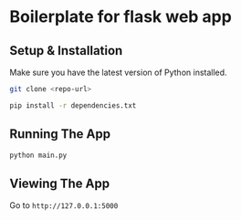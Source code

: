 # Boilerplate for flask web app

## Setup & Installation

Make sure you have the latest version of Python installed.

```bash
git clone <repo-url>
```

```bash
pip install -r dependencies.txt
```

## Running The App

```bash
python main.py
```

## Viewing The App

Go to `http://127.0.0.1:5000`
